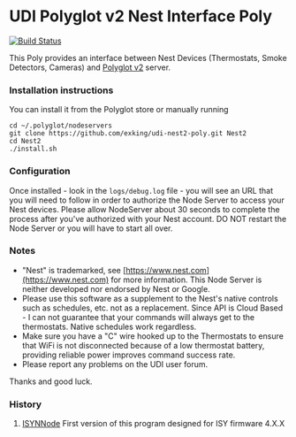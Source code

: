 # UDI Polyglot v2 Nest Interface Poly

[![Build Status](https://travis-ci.org/exking/udi-nest2-poly.svg?branch=master)](https://travis-ci.org/exking/udi-nest2-poly)

This Poly provides an interface between Nest Devices (Thermostats, Smoke Detectors, Cameras) and [Polyglot v2](https://github.com/Einstein42/udi-polyglotv2) server.

### Installation instructions
You can install it from the Polyglot store or manually running
```
cd ~/.polyglot/nodeservers
git clone https://github.com/exking/udi-nest2-poly.git Nest2
cd Nest2
./install.sh
```

### Configuration
Once installed -  look in the `logs/debug.log` file - you will see an URL that you will need to follow in order to authorize the Node Server to access your Nest devices. Please allow NodeServer about 30 seconds to complete the process after you've authorized with your Nest account. DO NOT restart the Node Server or you will have to start all over.

### Notes
* "Nest" is trademarked, see [https://www.nest.com](https://www.nest.com) for more information. This Node Server is neither developed nor endorsed by Nest or Google.
* Please use this software as a supplement to the Nest's native controls such as schedules, etc. not as a replacement. Since API is Cloud Based - I can not guarantee that your commands will always get to the thermostats. Native schedules work regardless.
* Make sure you have a "C" wire hooked up to the Thermostats to ensure that WiFi is not disconnected because of a low thermostat battery, providing reliable power improves command success rate.
* Please report any problems on the UDI user forum.

Thanks and good luck.

### History
1. [ISYNNode](https://github.com/exking/isynnode) First version of this program designed for ISY firmware 4.X.X
